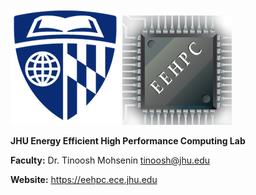 ![jhu](https://github.com/JHU-EEHPC/.github/raw/main/images/jhu.png) ![eehpc](https://github.com/JHU-EEHPC/.github/raw/main/images/eehpc.png)

**JHU Energy Efficient High Performance Computing Lab**

**Faculty:** Dr. Tinoosh Mohsenin <tinoosh@jhu.edu>

**Website:** https://eehpc.ece.jhu.edu
